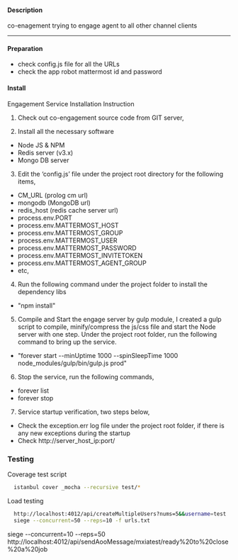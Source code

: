 #### Description

co-enagement trying to engage agent to all other channel clients

-------------------
#### Preparation

* check config.js file for all the URLs
* check the app robot mattermost id and password


#### Install

Engagement Service Installation Instruction

1. Check out co-engagement source code from GIT server,

2. Install all the necessary software
  * Node JS & NPM
  * Redis server (v3.x)
  * Mongo DB server

3.	Edit the ‘config.js’ file under the project root directory for the following items,
  -	CM_URL       (prolog cm url)
  -	mongodb     (MongoDB url)
  -	redis_host    (redis cache server url)		
  -	process.env.PORT
  -	process.env.MATTERMOST_HOST
  -	process.env.MATTERMOST_GROUP
  -	process.env.MATTERMOST_USER
  -	process.env.MATTERMOST_PASSWORD
  -	process.env.MATTERMOST_INVITETOKEN 
  -	process.env.MATTERMOST_AGENT_GROUP 
  -	etc,

4.	Run the following command under the project folder to install the dependency libs
  -	 "npm install"

5.	Compile and Start the engage server by gulp module, I created a gulp script to compile, minify/compress the js/css file and start the Node server with one step. Under the project root folder, run the following command to bring up the service.
  -	"forever start --minUptime 1000 --spinSleepTime 1000 node_modules/gulp/bin/gulp.js prod"




6.	Stop the service, run the following commands,
  -	forever list
  -	forever stop <PID>

7.	Service startup verification, two steps below,
  -	Check the exception.err log file under the project root folder, if there is any new exceptions during the startup
  -	Check http://server_host_ip:port/
  
### Testing  
  Coverage test script
```bash  
  istanbul cover _mocha --recursive test/*
```
  Load testing
```bash 
  http://localhost:4012/api/createMultipleUsers?nums=5&&username=test
  siege --concurrent=50 --reps=10 -f urls.txt
```



siege --concurrent=10 --reps=50 http://localhost:4012/api/sendAooMessage/mxiatest/ready%20to%20close%20a%20job
